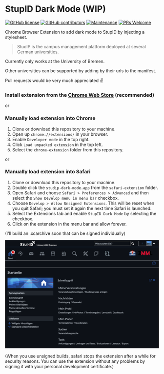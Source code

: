 # StupID Dark Mode (WIP)

[![GitHub license](https://img.shields.io/github/license/Naereen/StrapDown.js.svg)](https://github.com/JoHoop/studip-dark-mode/blob/master/LICENSE)
[![GitHub contributors](https://img.shields.io/github/contributors/JoHoop/studip-dark-mode.svg)](https://github.com/JoHoop/studip-dark-mode/graphs/contributors/)
[![Maintenance](https://img.shields.io/badge/Maintained%3F-yes-green.svg)](https://github.com/JoHoop/studip-dark-mode/graphs/commit-activity)
[![PRs Welcome](https://img.shields.io/badge/PRs-welcome-brightgreen.svg?style=flat)](http://makeapullrequest.com)

Chrome Browser Extension to add dark mode to StupID by injecting a stylesheet.

> StudIP is the campus management platform deployed at several German universities.

Currently only works at the University of Bremen.

Other universities can be supported by adding by their urls to the manifest.

Pull requests would be very much appreciated ✌️

### Install extension from the [Chrome Web Store](https://chrome.google.com/webstore/detail/studip-dark-mode/fagenjpogifjohbjmdlomhkpbipkmeel) (recommended)

or

### Manually load extension into Chrome

1. Clone or download this repository to your machine.
2. Open up `chrome://extensions/` in your browser.
3. Enable `Developer mode` in the top right.
4. Click `Load unpacked extension` in the top left.
5. Select the `chrome-extension` folder from this repository.

or

### Manually load extension into Safari

1. Clone or download this repository to your machine.
2. Double click the `studip-dark-mode.app` from the `safari-extension` folder.
3. Open Safari and choose `Safari > Preferences > Advanced` and then select the `Show Develop menu in menu bar` checkbox.
4. Choose `Develop > Allow Unsigned Extensions`. This will be reset when you quit Safari; you must set it again the next time Safari is launched.
5. Select the Extensions tab and enable `StupID Dark Mode` by selecting the checkbox.
6. Click on the extension in the menu bar and allow forever.

(I'll build an .xcarchive soon that can be signed individually)

![Screenshot](/demo.png)

(When you use unsigned builds, safari stops the extension after a while for security reasons. You can use the extension without any problems by signing it with your personal development certificate.)
